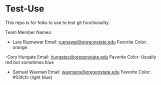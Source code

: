 # Test-Use
This repo is for folks to use to test git functionality.

Team Member Names:
- Lara Rupnawar
Email: rupnawal@oregonstate.edu
Favorite Color: orange

-Cory Hungate
Email: hungatec@oregonstate.edu
Favorite Color: Usually red but sometimes blue

- Samuel Waxman
Email: waxmans@oregonstate.edu
Favorite Color: #03fcfc (light blue)